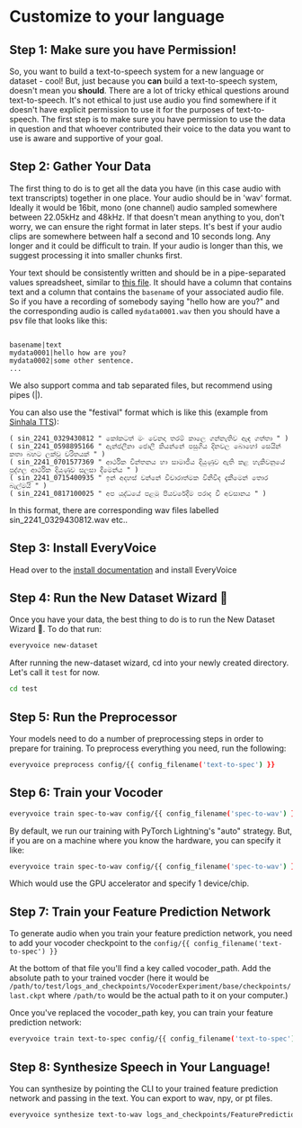 # Customize to your language

## Step 1: Make sure you have Permission!

So, you want to build a text-to-speech system for a new language or dataset - cool! But, just because you **can** build a text-to-speech system, doesn't mean you **should**. There are a lot of tricky ethical
questions around text-to-speech. It's not ethical to just use audio you find somewhere if it doesn't have explicit permission to use it for the purposes of text-to-speech. The first step is to make sure you have
permission to use the data in question and that whoever contributed their voice to the data you want to use is aware and supportive of your goal.

## Step 2: Gather Your Data

The first thing to do is to get all the data you have (in this case audio with text transcripts) together in one place. Your audio should be in 'wav' format. Ideally it would be 16bit, mono (one channel) audio sampled somewhere between 22.05kHz and 48kHz. If that doesn't mean anything to you, don't worry, we can ensure the right format in later steps.
It's best if your audio clips are somewhere between half a second and 10 seconds long. Any longer and it could be difficult to train. If your audio is longer than this, we suggest processing it into smaller chunks first.

Your text should be consistently written and should be in a pipe-separated values spreadsheet, similar to [this file](https://github.com/roedoejet/EveryVoice/blob/main/everyvoice/filelists/lj_full.psv). It should have a column that contains text and a column that contains the `basename` of your associated audio file. So if you have a recording of somebody saying "hello how are you?" and the corresponding audio is called `mydata0001.wav`
then you should have a psv file that looks like this:

```csv hl_lines="2"

basename|text
mydata0001|hello how are you?
mydata0002|some other sentence.
...
```

We also support comma and tab separated files, but recommend using pipes (|).

You can also use the "festival" format which is like this (example from [Sinhala TTS](https://openslr.org/30/)):

```text
( sin_2241_0329430812 " කෝකටත් මං වෙනදා තරම් කාලෙ ගන්නැතිව ඇඳ ගත්තා " )
( sin_2241_0598895166 " ඇන්ජලීනා ජොලී කියන්නේ පසුගිය දිනවල බොහෝ සෙයින් කතා බහට ලක්වූ චරිතයක් " )
( sin_2241_0701577369 " ආර්ථික චින්තනය හා සාමාජීය දියුණුව ඇති කළ හැකිවනුයේ පුද්ගල ආර්ථික දියුණුව සලසා දීමෙන්ය " )
( sin_2241_0715400935 " ඉන් අදහස් වන්නේ විචාරාත්මක විනිවිද දැකීමෙන් තොර බැල්මයි " )
( sin_2241_0817100025 " අප යුද්ධයේ පළමු පියවරේදීම පරාද වී අවසානය " )
```

In this format, there are corresponding wav files labelled sin_2241_0329430812.wav etc..

## Step 3: Install EveryVoice

Head over to the [install documentation](../install.md) and install EveryVoice

## Step 4: Run the New Dataset Wizard 🧙

Once you have your data, the best thing to do is to run the New Dataset Wizard 🧙. To do that run:

```bash
everyvoice new-dataset
```

After running the new-dataset wizard, cd into your newly created directory. Let's call it `test` for now.

```bash
cd test
```

## Step 5: Run the Preprocessor

Your models need to do a number of preprocessing steps in order to prepare for training. To preprocess everything you need, run the following:

```bash
everyvoice preprocess config/{{ config_filename('text-to-spec') }}
```

## Step 6: Train your Vocoder

```bash
everyvoice train spec-to-wav config/{{ config_filename('spec-to-wav') }}
```

By default, we run our training with PyTorch Lightning's "auto" strategy. But, if you are on a machine where you know the hardware, you can specify it like:

```bash
everyvoice train spec-to-wav config/{{ config_filename('spec-to-wav') }} -d 1 -a gpu
```

Which would use the GPU accelerator and specify 1 device/chip.

## Step 7: Train your Feature Prediction Network

To generate audio when you train your feature prediction network, you need to add your vocoder checkpoint to the `config/{{ config_filename('text-to-spec') }}`

At the bottom of that file you'll find a key called vocoder_path. Add the absolute path to your trained vocder (here it would be `/path/to/test/logs_and_checkpoints/VocoderExperiment/base/checkpoints/last.ckpt` where `/path/to` would be the actual path to it on your computer.)

Once you've replaced the vocoder_path key, you can train your feature prediction network:

```bash
everyvoice train text-to-spec config/{{ config_filename('text-to-spec') }}
```

## Step 8: Synthesize Speech in Your Language!

You can synthesize by pointing the CLI to your trained feature prediction network and passing in the text. You can export to wav, npy, or pt files.

```bash
everyvoice synthesize text-to-wav logs_and_checkpoints/FeaturePredictionExperiment/base/checkpoints/last.ckpt -t "මෙදා සැරේ සාකච්ඡාවක් විදියට නෙවෙයි නේද පල කරල තියෙන්නෙ" -a gpu -d 1
```

<!-- % Step 10 (optional): Finetune your vocoder

% ----------------------------------------

% .. code-block:: bash

% everyvoice train text-to-wav config/{{ config_filename('text-to-wav') }}

% Step 11: Synthesize Speech

% --------------------------

% .. code-block:: bash

% everyvoice synthesize text-to-wav -t "hello world" -c config/{{ config_filename('text-to-wav') }}

% .. warning::

% TODO: this doesn't exist yet

% TODO: e2e needs checkpoint paths -->
